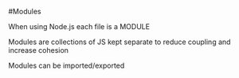 #Modules

When using Node.js each file is a MODULE

Modules are collections of JS kept separate to reduce coupling and increase cohesion

Modules can be imported/exported